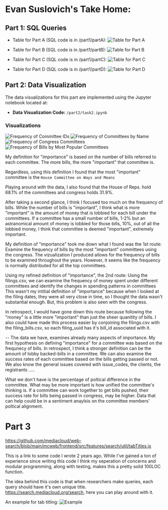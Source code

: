 # Evan Suslovich's Take Home:

## Part 1: SQL Queries 

* Table for Part A (SQL code is in /part1/partA): 
![Table for Part A](/part1/assets/partA.png)
* Table for Part B (SQL code is in /part1/partB): 
![Table for Part B](/part1/assets/partB.png)
* Table for Part C (SQL code is in /part1/partC): 
![Table for Part C](/part1/assets/partC.png)

* Table for Part D (SQL code is in /part1/partD): 
![Table for Part D](/part1/assets/partD.png)

## Part 2: Data Visualization

The data visualizations for this part are implemented using the Jupyter notebook located at:

- **Data Visualization Code:** `/part2/task2.ipynb`

### Visualizations
![Frequency of Committee IDs](/part2/assets/frequency_of_committe_ids.png)
![Frequency of Committees by Name](/part2/assets/frequency_of_committee_by_name.png)
![Frequency of Congress Committees](/part2/assets/frequency_of_congress_committee.png)
![Frequency of Bills by Most Popular Committees](/part2/assets/frequency_of_bills_by_most_popular_committees.png)




My definition for "importance" is based on the number of bills referred to each committee. 
The more bills, the more "important" that committee is. 

Regardless, using this definition I found that the most "important" committee is the `House Committee on Ways and Means`

Playing around with the data, I also found that the House of Reps. hold 68.1% of the committees and congress holds 31.9%.

After taking a second glance, I think I focused too much on the frequency of bills. 
While the number of bills is "important", I think what is more "important" is the
amount of money that is lobbied for each bill under the committees. If a committee has a small number 
of bills, 1-2% but an astranomical amount of money is lobbied for those bills, 10%, out of all the lobbied money, 
I think that committee is deemed "important", extremely important. 

My definition of "importance" took me down what I found was the 1st route:
Examine the frequency of bills by the most "important" committees using the congress. 
The vizualization I produced allows for the frequency of bills to be examined throughout the years.
However, it seems like the frequency is normally distributed for all the top committees. 

Using my refined definition of "importance", the 2nd route:
Using the filings.csv, we can examine the frequency of money spent under different
committees and identify the changes in spending patterns in committees
This wasn't my intitial definition of "importance" because when I looked at the filing dates, they were all very close in time, so I thought the data wasn't substantial enough. But, this problem is also seen with the congress.

In retrospect, I would have gone down this route because following the "money" is a little more "important" than just the sheer quanitity of bills. 
I also could have made this process easier by conjoining the filings.csv with the filing_bills.csv, so each filing_uuid has it's bill_id associated with it. 

-- 
The data we have, examines already many aspects of importance. My first hypothesis on defining "importance" for a committee
was based on the frequnecy of bills. In retrospect, I think a stronger definition can be the amount of lobby backed-bills 
in a committee. We can also examine the success rates of each committee based on the bills getting passed or not. We also 
know the general issues covered with issue_codes, the clients, the registrants ..... 

What we don't have is the percentage of poltical difference in the committee. What may be more important is how unified the committee's thinking is. If a committee can work together to get bills pushed, their success rate for bills being passed in congress, may be higher. Data that can help could be in a sentiment anaylsis on the committee members' poltical alignment.


# Part 3
https://github.com/mediacloud/web-search/blob/main/mcweb/frontend/src/features/search/util/tabTitles.js

This is a link to some code I wrote 2 years ago. While I've gained a ton of experience since writing this code I think my seperation of concerns and modular programming, along with testing, makes this a pretty solid 100LOC function. 

The idea behind this code is that when researchers make queries, each query should have it's own unique title. https://search.mediacloud.org/search, here you can play around with it. 

An example for tab titling: 
![Example](assets/tab_title_example.png)
